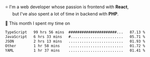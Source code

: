 ⭐ I'm a web developer whose passion is frontend with <b>React</b>,<br/>
&nbsp; &nbsp; &nbsp; but I've also spent a lot of time in backend with <b>PHP</b>.

📅 This month I spent my time on

<!--START_SECTION:waka-->

```txt
TypeScript   99 hrs 56 mins  ######################...   87.13 %
JavaScript   6 hrs 33 mins   #........................   05.71 %
JSON         2 hrs 13 mins   .........................   01.93 %
Other        1 hr 58 mins    .........................   01.72 %
YAML         1 hr 37 mins    .........................   01.41 %
```

<!--END_SECTION:waka-->
